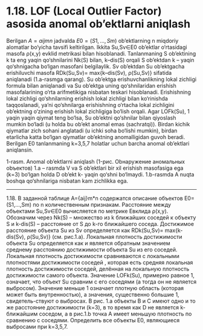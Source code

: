 # 1.18. LOF (Local Outlier Factor) asosida anomal ob’ektlarni aniqlash

Berilgan $A={aij}mn$ jadvalda $E0 = (S1,…,Sm)$ ob’ektlarning n miqdoriy alomatlar bo‘yicha tavsifi keltirilgan. Ikkita Su,Sv∈E0 ob’ektlar o‘rtasidagi masofa ρ(x,y) еvklid metrikasi bilan hisoblanadi. Tanlanmaning S ob’ektining k ta eng yaqin qo‘shnilarini Nk(S) bilan, k–dis(S) orqali S ob’ektdan k – yaqin qo‘shnigacha bo‘lgan masofani belgilaylik. 
Sv ob’ektdan Su ob’ektgacha erishiluvchi masofa RDk(Su,Sv)= max{k–dis(Sv), ρ(Su,Sv)} sifatida aniqlanadi (1.a-rasmga qarang).
Su ob’ektga erishuvchanlikning lokal zichligi formula bilan aniqlanadi va Su ob’ektga uning qo‘shnilaridan erishish masofalarining o‘rta arifmetikiga nisbatan teskari hisoblanadi. Erishishning lokal zichligi qo‘shnilarning erishish lokal zichligi bilan ko‘rinishda taqqoslanadi, ya’ni qo‘shnilarga erishishning o‘rtacha lokal zichligini ob’ektning o‘zining erishish lokal zichligiga bo‘lish orqali.
Agar LOFk(Su), 1 yaqin yaqin qiymat teng bo‘lsa, Su ob’ektni qo‘shnilar bilan qiyoslash mumkin bo‘ladi (u holda bu ob’ekt anomal emas (sachratqi)). Birdan kichik qiymatlar zich sohani anglatadi (u ichki soha bo‘lishi mumkin), birdan еtarlicha katta bo‘lgan qiymatlar ob’ektning anomalligidan guvoh beradi.
Berilgan E0 tanlanmaning k=3,5,7 holatlar uchun barcha anomal ob’ektlari aniqlansin.

1-rasm. Anomal ob’ektlarni aniqlash
 (1-рис. Оbнaружeниe aномaльных оbъeктов)
1.a – rasmda V va S ob’ektlari bir xil erishish masofasiga ega (k=3) bo‘lgan holda D ob’ekt k- yaqin qo‘shni bo‘lmaydi. 1.b-rasmda A nuqta boshqa qo‘shnilariga nisbatan kam zichlikka ega. 

---

1.18. В заданной таблице A={aij}m*n содержатся описание объектов E0=(S1,…,Sm) по n количественным признакам. Расстояние между объектами Su,Sv∈E0 вычисляется по метрике Евклида ρ(x,y). Обозначим через Nk(S) – множество из k ближайших соседей к объекту S и k-dis(S) – расстояние от S до k-го ближайшего соседа. Достижимое расстояние объекта Su из Sv определяется как RDk(Su,Sv)= max{k-dis(Sv), ρ(Su,Sv)} (см. рис.1.а).
Локальная плотность достижимости объекта Su определяется как
и является обратным значением среднему расстоянию достижимости объекта Su из его соседей. Локальная плотность достижимости сравниваются с локальными плотностями достижимости соседей ,
которая есть средняя локальная плотность достижимости соседей, делённая на локальную плотность достижимости самого объекта.
Значение LOFk(Su), примерно равное 1, означает, что объект Su сравним с его соседями (а тогда он не является выбросом). Значение меньше 1 означает плотную область (которая может быть внутренностью), а значения, существенно большие 1, свидетель-ствуют о выбросах. 
В рис. 1.а объекты B и C имеют одно и то же расстояние достижимости (k=3), в то время как D не является k-ближайшим соседом, а в рис.1.b точка A имеет меньшую плотность по сравнению с соседями.
Определить все объекты E0, являющиеся выбросами при k=3,5,7.
